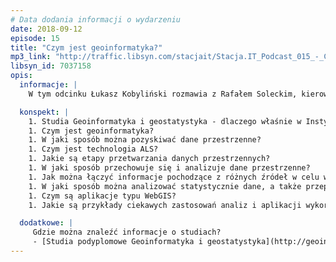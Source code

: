 ```yaml
---
# Data dodania informacji o wydarzeniu
date: 2018-09-12
episode: 15
title: "Czym jest geoinformatyka?"
mp3_link: "http://traffic.libsyn.com/stacjait/Stacja.IT_Podcast_015_-_Czym_jest_geoinformatyka.mp3"
libsyn_id: 7037158
opis:
  informacje: |
    W tym odcinku Łukasz Kobyliński rozmawia z Rafałem Soleckim, kierownikiem studiów podyplomowych Geoinformatyka i geostatystyka, prowadzonych na Uniwersytecie Kardynała Stefana Wyszyńskiego w Warszawie, Pawłem Waligórą z Centrum Technologii Informacyjnych UKSW, a także z Robertem Bembenikiem z Politechniki Warszawskiej. Rozmawiamy o tym czym jest geoinformatyka - w jaki sposób pozyskiwać, przetwarzać, analizować i wykorzystywać dane przestrzenne w aplikacjach informatycznych. 

  konspekt: |
    1. Studia Geoinformatyka i geostatystyka - dlaczego właśnie w Instytucie Archeologii UKSW?
    1. Czym jest geoinformatyka?
    1. W jaki sposób można pozyskiwać dane przestrzenne?
    1. Czym jest technologia ALS?
    1. Jakie są etapy przetwarzania danych przestrzennych?
    1. W jaki sposób przechowuje się i analizuje dane przestrzenne?
    1. Jak można łączyć informacje pochodzące z różnych źródeł w celu wysnuwania interesujących wniosków?
    1. W jaki sposób można analizować statystycznie dane, a także przeprowadzać eksplorację danych przestrzennych?
    1. Czym są aplikacje typu WebGIS?
    1. Jakie są przykłady ciekawych zastosowań analiz i aplikacji wykorzystujących dane przestrzenne?

  dodatkowe: |
     Gdzie można znaleźć informacje o studiach?
     - [Studia podyplomowe Geoinformatyka i geostatystyka](http://geoinformatyka.uksw.edu.pl/){:target="_blank"}
---
```

